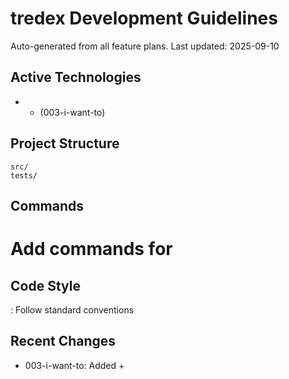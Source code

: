 # tredex Development Guidelines

Auto-generated from all feature plans. Last updated: 2025-09-10

## Active Technologies
-  +  (003-i-want-to)

## Project Structure
```
src/
tests/
```

## Commands
# Add commands for 

## Code Style
: Follow standard conventions

## Recent Changes
- 003-i-want-to: Added  + 

<!-- MANUAL ADDITIONS START -->
<!-- MANUAL ADDITIONS END -->